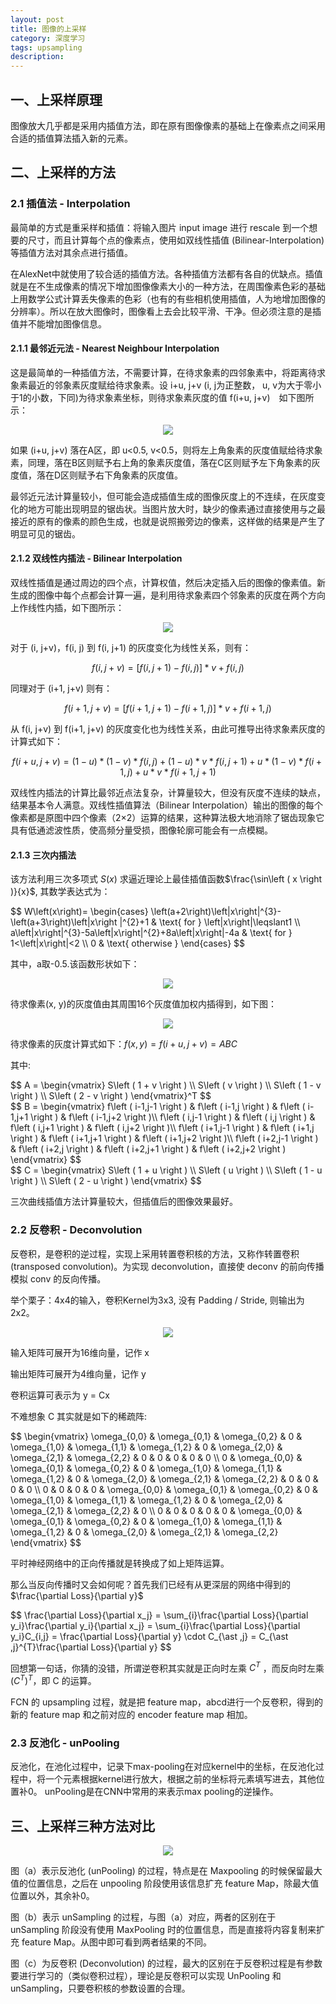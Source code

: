 ```yaml
---
layout: post
title: 图像的上采样
category: 深度学习
tags: upsampling
description:
---
```


## 一、上采样原理

图像放大几乎都是采用内插值方法，即在原有图像像素的基础上在像素点之间采用合适的插值算法插入新的元素。

## 二、上采样的方法

### 2.1 插值法 - Interpolation

最简单的方式是重采样和插值：将输入图片 input image 进行 rescale 到一个想要的尺寸，而且计算每个点的像素点，使用如双线性插值 (Bilinear-Interpolation) 等插值方法对其余点进行插值。

在AlexNet中就使用了较合适的插值方法。各种插值方法都有各自的优缺点。插值就是在不生成像素的情况下增加图像像素大小的一种方法，在周围像素色彩的基础上用数学公式计算丢失像素的色彩（也有的有些相机使用插值，人为地增加图像的分辨率）。所以在放大图像时，图像看上去会比较平滑、干净。但必须注意的是插值并不能增加图像信息。


#### 2.1.1  最邻近元法 - Nearest Neighbour Interpolation

这是最简单的一种插值方法，不需要计算，在待求象素的四邻象素中，将距离待求象素最近的邻象素灰度赋给待求象素。设 i+u, j+v (i, j为正整数， u, v为大于零小于1的小数，下同)为待求象素坐标，则待求象素灰度的值 f(i+u, j+v)　如下图所示：

<center>

<img src="https://raw.githubusercontent.com/chiemon/chiemon.github.io/master/img/Deep-Learning/1.png">

</center>

如果 (i+u, j+v) 落在A区，即 u<0.5, v<0.5，则将左上角象素的灰度值赋给待求象素，同理，落在B区则赋予右上角的象素灰度值，落在C区则赋予左下角象素的灰度值，落在D区则赋予右下角象素的灰度值。

最邻近元法计算量较小，但可能会造成插值生成的图像灰度上的不连续，在灰度变化的地方可能出现明显的锯齿状。当图片放大时，缺少的像素通过直接使用与之最接近的原有的像素的颜色生成，也就是说照搬旁边的像素，这样做的结果是产生了明显可见的锯齿。

#### 2.1.2 双线性内插法 - Bilinear Interpolation

双线性插值是通过周边的四个点，计算权值，然后决定插入后的图像的像素值。新生成的图像中每个点都会计算一遍，是利用待求象素四个邻象素的灰度在两个方向上作线性内插，如下图所示：

<center>

<img src="https://raw.githubusercontent.com/chiemon/chiemon.github.io/master/img/Deep-Learning/2.png">

</center>

对于 (i, j+v)，f(i, j) 到 f(i, j+1) 的灰度变化为线性关系，则有：

$$f\left(i, j+v\right) = \left[ f\left(i, j+1\right) - f\left(i, j\right) \right] * v + f\left(i, j\right)$$

同理对于 (i+1, j+v) 则有：

$$f\left(i+1, j+v\right) = \left[ f\left(i+1, j+1\right) - f\left(i+1, j\right) \right] * v + f\left(i+1, j\right)$$

从 f(i, j+v) 到 f(i+1, j+v) 的灰度变化也为线性关系，由此可推导出待求象素灰度的计算式如下：

$$f\left(i+u, j+v\right)=\left(1-u\right)*\left(1-v\right)*f\left(i, j\right)+\left(1-u\right)*v*f\left(i, j+1\right)+u*\left(1-v\right)*f\left(i+1, j\right)+u*v*f\left(i+1, j+1\right)$$

双线性内插法的计算比最邻近点法复杂，计算量较大，但没有灰度不连续的缺点，结果基本令人满意。双线性插值算法（Bilinear Interpolation）输出的图像的每个像素都是原图中四个像素（2×2）运算的结果，这种算法极大地消除了锯齿现象它具有低通滤波性质，使高频分量受损，图像轮廓可能会有一点模糊。

#### 2.1.3 三次内插法

该方法利用三次多项式 $S\left ( x \right )$ 求逼近理论上最佳插值函数$\frac{\sin\left ( x \right )}{x}$, 其数学表达式为：

<div>
$$
W\left(x\right)=
\begin{cases}
 \left(a+2\right)\left|x\right|^{3}-\left(a+3\right)\left|x\right |^{2}+1 & \text{ for } \left|x\right|\leqslant1 \\
 a\left|x\right|^{3}-5a\left|x\right|^{2}+8a\left|x\right|-4a & \text{ for } 1<\left|x\right|<2 \\
 0 & \text{ otherwise }
\end{cases}
$$
</div>

其中，a取-0.5.该函数形状如下：

<center>

<img src="https://raw.githubusercontent.com/chiemon/chiemon.github.io/master/img/Deep-Learning/3.png">

</center>

待求像素(x, y)的灰度值由其周围16个灰度值加权内插得到，如下图：

<center>

<img src="https://raw.githubusercontent.com/chiemon/chiemon.github.io/master/img/Deep-Learning/4.png">

</center>

待求像素的灰度计算式如下：$f\left(x,y\right) = f\left(i+u,j+v\right)=ABC$

其中:

<div>
$$
A = \begin{vmatrix}
S\left ( 1 + v \right ) \\
S\left ( v \right ) \\
S\left ( 1 - v \right ) \\
S\left ( 2 - v \right )
\end{vmatrix}^T
$$
</div>

<div>
$$
B = \begin{vmatrix}
f\left ( i-1,j-1 \right ) & f\left ( i-1,j \right ) & f\left ( i-1,j+1 \right ) & f\left ( i-1,j+2 \right )\\
f\left ( i,j-1 \right ) & f\left ( i,j \right ) & f\left ( i,j+1 \right ) & f\left ( i,j+2 \right )\\
f\left ( i+1,j-1 \right ) & f\left ( i+1,j \right ) & f\left ( i+1,j+1 \right ) & f\left ( i+1,j+2 \right )\\
f\left ( i+2,j-1 \right ) & f\left ( i+2,j \right ) & f\left ( i+2,j+1 \right ) & f\left ( i+2,j+2 \right )
\end{vmatrix}
$$
</div>

<div>
$$
C = \begin{vmatrix}
S\left ( 1 + u \right ) \\
S\left ( u \right ) \\
S\left ( 1 - u \right ) \\
S\left ( 2 - u \right )
\end{vmatrix}
$$
</div>

三次曲线插值方法计算量较大，但插值后的图像效果最好。

### 2.2 反卷积 - Deconvolution

反卷积，是卷积的逆过程，实现上采用转置卷积核的方法，又称作转置卷积 (transposed convolution)。为实现 deconvolution，直接使 deconv 的前向传播模拟 conv 的反向传播。

举个栗子：4x4的输入，卷积Kernel为3x3, 没有 Padding / Stride, 则输出为2x2。

<center>

<img src="https://raw.githubusercontent.com/chiemon/chiemon.github.io/master/img/Deep-Learning/5.png">

</center>

输入矩阵可展开为16维向量，记作 x

输出矩阵可展开为4维向量，记作 y

卷积运算可表示为 y = Cx

不难想象 C 其实就是如下的稀疏阵:

<div>
$$
\begin{vmatrix}
\omega_{0,0} & \omega_{0,1} & \omega_{0,2} & 0 & \omega_{1,0} & \omega_{1,1} & \omega_{1,2} & 0 & \omega_{2,0} & \omega_{2,1} & \omega_{2,2} & 0 & 0 & 0 & 0 & 0 \\
0 & \omega_{0,0} & \omega_{0,1} & \omega_{0,2} & 0 & \omega_{1,0} & \omega_{1,1} & \omega_{1,2} & 0 & \omega_{2,0} & \omega_{2,1} & \omega_{2,2} & 0 & 0 & 0 & 0 \\
0 & 0 & 0 & 0 & \omega_{0,0} & \omega_{0,1} & \omega_{0,2} & 0 & \omega_{1,0} & \omega_{1,1} & \omega_{1,2} & 0 & \omega_{2,0} & \omega_{2,1} & \omega_{2,2} & 0 \\
0 & 0 & 0 & 0 & 0 & \omega_{0,0} & \omega_{0,1} & \omega_{0,2} & 0 & \omega_{1,0} & \omega_{1,1} & \omega_{1,2} & 0 & \omega_{2,0} & \omega_{2,1} & \omega_{2,2}
\end{vmatrix}
$$
</div>

平时神经网络中的正向传播就是转换成了如上矩阵运算。

那么当反向传播时又会如何呢？首先我们已经有从更深层的网络中得到的$\frac{\partial Loss}{\partial y}$

<div>
$$
\frac{\partial Loss}{\partial x_j} = \sum_{i}\frac{\partial Loss}{\partial y_i}\frac{\partial y_i}{\partial x_j} = \sum_{i}\frac{\partial Loss}{\partial y_i}C_{i,j} = \frac{\partial Loss}{\partial y} \cdot C_{\ast ,j} = C_{\ast ,j}^{T}\frac{\partial Loss}{\partial y}
$$
</div>

回想第一句话，你猜的没错，所谓逆卷积其实就是正向时左乘 $C^{T}$ ，而反向时左乘 $\left(C^{T}\right)^{T}$，即 C 的运算。

FCN 的 upsampling 过程，就是把 feature map，abcd进行一个反卷积，得到的新的 feature map 和之前对应的 encoder feature map 相加。

### 2.3 反池化 - unPooling

反池化，在池化过程中，记录下max-pooling在对应kernel中的坐标，在反池化过程中，将一个元素根据kernel进行放大，根据之前的坐标将元素填写进去，其他位置补0。 unPooling是在CNN中常用的来表示max pooling的逆操作。

## 三、上采样三种方法对比

<center>

<img src="https://raw.githubusercontent.com/chiemon/chiemon.github.io/master/img/Deep-Learning/6.png">

</center>

图（a）表示反池化 (unPooling) 的过程，特点是在 Maxpooling 的时候保留最大值的位置信息，之后在 unpooling 阶段使用该信息扩充 feature Map，除最大值位置以外，其余补0。

图（b）表示 unSampling 的过程，与图（a）对应，两者的区别在于 unSampling 阶段没有使用 MaxPooling 时的位置信息，而是直接将内容复制来扩充 feature Map。从图中即可看到两者结果的不同。

图（c）为反卷积 (Deconvolution) 的过程，最大的区别在于反卷积过程是有参数要进行学习的（类似卷积过程），理论是反卷积可以实现 UnPooling 和 unSampling，只要卷积核的参数设置的合理。
